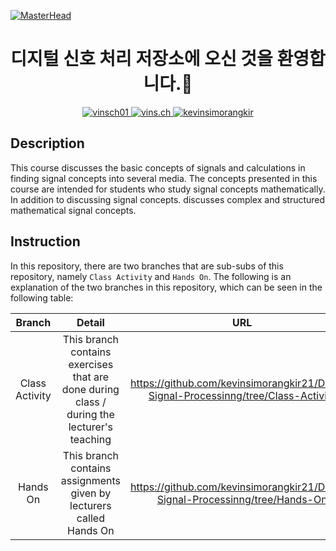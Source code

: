 [![MasterHead](https://camo.githubusercontent.com/32513d20e5de414c6cea5be17236ec60852df5219420cedebada8c556e801e73/68747470733a2f2f6d69722d73332d63646e2d63662e626568616e63652e6e65742f70726f6a6563745f6d6f64756c65732f6d61785f313230302f3135393964373130373031393732352e356639643363376261653633362e676966)](#)

<h1 align="center">디지털 신호 처리 저장소에 오신 것을 환영합니다.🙌</h1>
<p align="center">
  <a href="https://twitter.com/vinsch01" target="_blank">
    <img src="https://img.shields.io/badge/Twitter-000000?style=for-the-badge&logo=x&logoColor=white" alt="vinsch01" />
  </a>
  <a href="https://instagram.com/vins.ch" target="_blank">
    <img src="https://img.shields.io/badge/Instagram-000000?style=for-the-badge&logo=instagram&logoColor=white" alt="vins.ch" />
  </a>
  <a href="https://www.linkedin.com/in/kevinsimorangkir" target="_blank">
    <img src="https://img.shields.io/badge/LinkedIn-000000?style=for-the-badge&logo=linkedin&logoColor=white" alt="kevinsimorangkir" />
  </a>
</p>

## Description

This course discusses the basic concepts of signals and calculations in finding signal concepts into several media. The concepts presented in this course are intended for students who study signal concepts mathematically. In addition to discussing signal concepts. discusses complex and structured mathematical signal concepts.

## Instruction

In this repository, there are two branches that are sub-subs of this repository, namely `Class Activity` and `Hands On`. The following is an explanation of the two branches in this repository, which can be seen in the following table:

| Branch | Detail | URL |
| :---: | :---: |:---:|
| Class Activity     | This branch contains exercises that are done during class / during the lecturer's teaching | https://github.com/kevinsimorangkir21/Digital-Signal-Processinng/tree/Class-Activity |
| Hands On   | This branch contains assignments given by lecturers called Hands On | https://github.com/kevinsimorangkir21/Digital-Signal-Processinng/tree/Hands-On |

</div>

